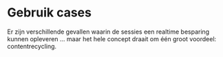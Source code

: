# Gebruik cases

Er zijn verschillende gevallen waarin de sessies een realtime besparing kunnen opleveren ... maar het hele concept draait om één groot voordeel: contentrecycling.

